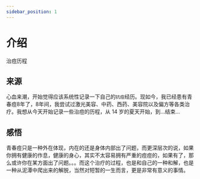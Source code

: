 ```yaml
---
sidebar_position: 1
---
```


# 介绍

治痘历程

## 来源

心血来潮，开始觉得应该系统性记录一下自己的`抗痘`经历。现如今，我已经患有青春痘8年了，8年间，我尝试过激光美容、中药、西药、美容院以及偏方等各类治疗。我想从今天开始记录一些治痘的历程，从 14 岁的夏天开始，到...结束...

## 感悟

青春痘只是一种外在体现，内在的还是身体内部出了问题，而更深层次的说，如果你拥有健康的作息，健康的身心，其实不太容易拥有严重的痘痘的，如果有了，那么或许你在某方面出了问题。。。而这个治疗的过程，也是和自己的一种和解，也是一种从泥潭中爬出来的解脱，当然对短暂的一生而言，更是非常有意义的事情。
